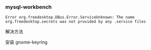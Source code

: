 ### mysql-workbench

```
Error org.freedesktop.DBus.Error.ServiceUnknown: The name org.freedesktop.secrets was not provided by any .service files
```
解决方法

安装 gnome-keyring